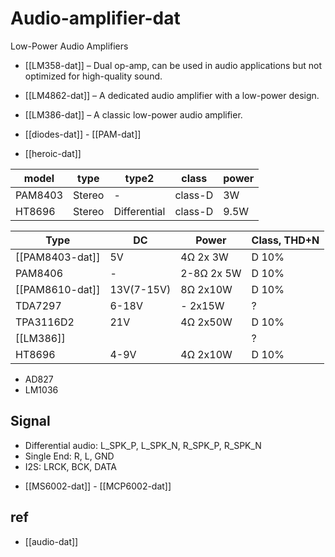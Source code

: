 # Audio-amplifier-dat



Low-Power Audio Amplifiers

- [[LM358-dat]] – Dual op-amp, can be used in audio applications but not optimized for high-quality sound.
- [[LM4862-dat]] – A dedicated audio amplifier with a low-power design.
- [[LM386-dat]] – A classic low-power audio amplifier.



- [[diodes-dat]] - [[PAM-dat]] 

- [[heroic-dat]]

| model   | type   | type2        | class   | power |
| ------- | ------ | ------------ | ------- | ----- |
| PAM8403 | Stereo | -            | class-D | 3W    |
| HT8696  | Stereo | Differential | class-D | 9.5W  |

| Type            | DC         | Power      | Class, THD+N |
| --------------- | ---------- | ---------- | ------------ |
| [[PAM8403-dat]] | 5V         | 4Ω 2x 3W   | D 10%        |
| PAM8406         | -          | 2-8Ω 2x 5W | D 10%        |
| [[PAM8610-dat]] | 13V(7-15V) | 8Ω 2x10W   | D 10%        |
| TDA7297         | 6-18V      | - 2x15W    | ?            |
| TPA3116D2       | 21V        | 4Ω 2x50W   | D 10%        |
| [[LM386]]       |            |            | ?            |
| HT8696          | 4-9V       | 4Ω 2x10W   | D 10%        |

- AD827
- LM1036


## Signal
* Differential audio: L_SPK_P, L_SPK_N, R_SPK_P, R_SPK_N
* Single End: R, L, GND
* I2S: LRCK, BCK, DATA

- [[MS6002-dat]] - [[MCP6002-dat]]

## ref 

- [[audio-dat]]